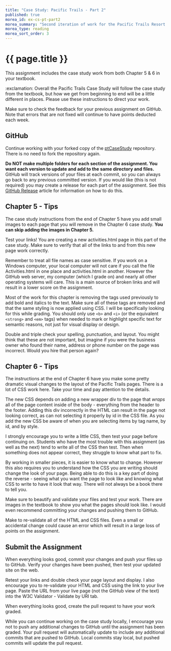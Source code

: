 ```yaml
---
title: "Case Study: Pacific Trails - Part 2"
published: true
morea_id: ex-cs-pt-part2
morea_summary: "Second iteration of work for the Pacific Trails Resort Case Study."
morea_type: reading
morea_sort_order: 3
---
```


# {{ page.title }}
This assignment includes the case study work from both Chapter 5 & 6 in your textbook.

<div class="alert alert-danger" role="alert">
  :exclamation: Overall the Pacific Trails Case Study will follow the case study from the textbook, but how we get from beginning to end will be a little different in places. Please use these instructions to direct your work.
</div>

Make sure to check the feedback for your previous assignment on GitHub. Note that errors that are not fixed will continue to have points deducted each week.


## GitHub
Continue working with your forked copy of the [ptCaseStudy](https://github.com/htc-ccis1301/ptCaseStudy) repository.  There is no need to fork the repository again.

<div class="alert alert-warning" role="alert">
<strong>Do NOT make multiple folders for each section of the assignment.  You want each version to update and add to the same directory and files.</strong><br>
GitHub will track versions of your files at each commit, so you can always go back to any previous committed version. If you would like (this is not required) you may create a release for each part of the assignment.  See this <a href="https://help.github.com/articles/creating-releases/">GitHub Release</a> article for information on how to do this.
</div>


## Chapter 5 - Tips
The case study instructions from the end of Chapter 5 have you add small images to each page that you will remove in the Chapter 6 case study.  __You can skip adding the images in Chapter 5.__

Test your links!  You are creating a new activities.html page in this part of the case study.  Make sure to verify that all of the links to and from this new page work correctly.

<div class="alert alert-warning" role="alert">
Remember to treat all file names as case sensitive. If you work on a Windows computer, your local computer will not care if you call the file Activities.html in one place and activities.html in another. However the GitHub web server, my computer (which I grade on) and nearly all other operating systems will care. This is a main source of broken links and will result in a lower score on the assignment.
</div>

Most of the work for this chapter is removing the tags used previously to add bold and italics to the text.  Make sure all of these tags are removed and that the same styling is now applied using CSS. I will be specifically looking for this while grading.  You should only use `<b>` and `<i>` (or the equivalent `<strong>` and `<em>` tags) when needed to mark or highlight specific text for semantic reasons, not just for visual display or design.

Double and triple check your spelling, punctuation, and layout. You might think that these are not important, but imagine if you were the business owner who found their name, address or phone number on the page was incorrect.  Would you hire that person again?

## Chapter 6 - Tips
The instructions at the end of Chapter 6 have you make some pretty dramatic visual changes to the layout of the Pacific Trails pages.  There is a lot of CSS work here.  Take your time and pay attention to the details.

The new CSS depends on adding a new wrapper div to the page that *wraps* all of the page content inside of the body - everything from the header to the footer. Adding this div incorrectly in the HTML can result in the page not looking correct, as can not selecting it properly by id in the CSS file.  As you add the new CSS be aware of when you are selecting items by tag name, by id, and by style.

I strongly encourage you to write a little CSS, then test your page before continuing on. Students who have the most trouble with this assignment (as well as the next) tend to write all of the CSS then test. Then when something does not appear correct, they struggle to know what part to fix.  

By working in smaller pieces, it is easier to know what to change. However this also requires you to understand how the CSS you are writing should change the look of your page.  Being able to do this is a key part of doing the reverse - seeing what you want the page to look like and knowing what CSS to write to have it look that way. There will not always be a book there to tell you.  

Make sure to beautify and validate your files and test your work.  There are images in the textbook to show you what the pages should look like. I would even recommend committing your changes and pushing them to GitHub.

Make to re-validate all of the HTML and CSS files.  Even a small or accidental change could cause an error which will result in a large loss of points on the assignment.



## Submit the Assignment
When everything looks good, commit your changes and push your files up to GitHub.  Verify your changes have been pushed, then test your updated site on the web.

Retest your links and double check your page layout and display. I also encourage you to re-validate your HTML and CSS using the link to your live page.  Paste the URL from your live page (not the GitHub view of the text) into the W3C Validator - Validate by URI tab.

When everything looks good, create the pull request to have your work graded.

While you can continue working on the case study locally, I encourage you not to push any additional changes to GitHub until the assignment has been graded.  Your pull request will automatically update to include any additional commits that are pushed to GitHub.  Local commits stay local, but pushed commits will update the pull request.
